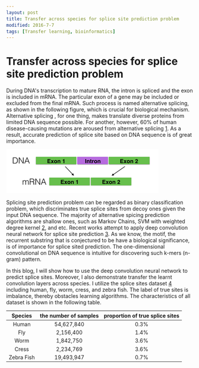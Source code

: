 ```yaml
---
layout: post
title: Transfer across species for splice site prediction problem
modified: 2016-7-7
tags: [Transfer learning, bioinformatics]
---
```


# Transfer across species for splice site prediction problem

During DNA's transcription to mature RNA, the intron is spliced and the exon is included in mRNA. The particular exon of a gene may be included or excluded from the final mRNA. Such process is named alternative splicing, as shown in the following figure, which is crucial for biological mechanism. Alternative splicing , for one thing, makes translate diverse proteins from limited DNA sequence possible. For another, however, 60% of human disease-causing mutations are aroused from alternative splicing [1]. As a result, accurate prediction of splice site based on DNA sequence is of great importance.

![DNA transcription to mRNA](images/slice_demo.png)

Splicing site prediction problem can be regarded as binary classification problem, which discriminates true splice sites from decoy ones given the input DNA sequence. The majority of alternative spicing prediction algorithms are shallow ones, such as Markov Chains, SVM with weighted degree kernel [2], and etc. Recent works attempt to apply deep convolution neural network for splice site prediction [3]. As we know, the motif, the recurrent substring that is conjectured to be have a biological significance, is of importance for splice sited prediction. The one-dimensional convolutional on DNA sequence is intuitive for discovering such k-mers (n-gram) pattern.

In this blog, I will show how to use the deep convolution neural network to predict splice sites. Moreover, I also demonstrate transfer the learnt convolution layers across species. I utilize the splice sites dataset [4] including human, fly, worm, cress, and zebra fish. The label of true sites is imbalance, thereby obstacles learning algorithms. The characteristics of all dataset is shown in the following table.

|  Species   | the number of samples | proportion of true splice sites |
| :--------: | :-------------------: | :-----------------------------: |
|   Human    |      54,627,840       |              0.3%               |
|    Fly     |       2,156,400       |              1.4%               |
|    Worm    |       1,842,750       |              3.6%               |
|   Cress    |       2,234,769       |              3.6%               |
| Zebra Fish |      19,493,947       |              0.7%               |

[1]: https://en.wikipedia.org/wiki/Alternative_splicing	"Wikipedia of alternative splicing"
[2]: http://bmcbioinformatics.biomedcentral.com/articles/10.1186/1471-2105-8-S10-S7	"Sonnenburg, S., Schweikert, G., Philips, P., Behr, J., & Rätsch, G. (2007). Accurate splice site prediction using support vector machines. BMC bioinformatics, 8(10), 1."
[3]: https://arxiv.org/abs/1605.01133	"Lanchantin, J., Singh, R., Lin, Z., & Qi, Y. (2016). Deep motif: Visualizing genomic sequence classifications. arXiv preprint arXiv:1605.01133."
[4]: http://www.raetschlab.org/suppl/splice	"Splice sites dataset"